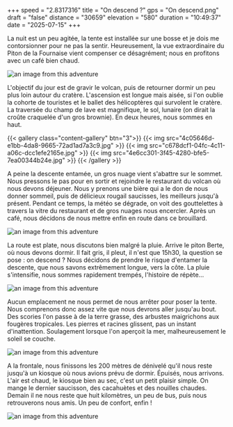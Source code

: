 +++
speed = "2.8317316"
title = "On descend ?"
gps = "On descend.png"
draft = "false"
distance = "30659"
elevation = "580"
duration = "10:49:37"
date = "2025-07-15"
+++


La nuit est un peu agitée, la tente est installée sur une bosse et je dois me contorsionner pour ne pas la sentir. Heureusement, la vue extraordinaire du Piton de la Fournaise vient compenser ce désagrément; nous en profitons avec un café bien chaud. 

![an image from this adventure](e312d9b8-c786-432a-98e4-ea97de07ae5d.jpg)

L'objectif du jour est de gravir le volcan, puis de retourner dormir un peu plus loin autour du cratère. L'ascension est longue mais aisée, si l'on oublie la cohorte de touristes et le ballet des hélicoptères qui survolent le cratère. La traversée du champ de lave est magnifique, le sol, lunaire (on dirait la croûte craquelée d'un gros brownie). En deux heures, nous sommes en haut. 

{{< gallery class="content-gallery" btn="3">}}
{{< img src="4c05646d-e1bb-4da8-9665-72ad1ad7a3c9.jpg" >}}
{{< img src="c678dcf1-04fc-4c11-a06c-dcc1efe2165e.jpg" >}}
{{< img src="4e6cc301-3f45-4280-bfe5-7ea00344b24e.jpg" >}}
{{< /gallery >}}


A peine la descente entamée, un gros nuage vient s'abattre sur le sommet. Nous pressons le pas pour en sortir et rejoindre le restaurant du volcan où nous devons déjeuner. 
Nous y prenons une bière qui a le don de nous donner sommeil, puis de délicieux rougail saucisses, les meilleurs jusqu'à présent. Pendant ce temps, la météo se dégrade, on voit des gouttelettes à travers la vitre du restaurant et de gros nuages nous encercler. Après un café, nous décidons de nous mettre enfin en route dans ce brouillard. 

![an image from this adventure](1390da3e-71ed-42fe-ad4e-83b592960f18.jpg)

La route est plate, nous discutons bien malgré la pluie. Arrive le piton Berte, où nous devons dormir. Il fait gris, il pleut, il n'est que 15h30, la question se pose : on descend ? 
Nous décidons de prendre le risque d'entamer la descente, que nous savons extrêmement longue, vers la côte. La pluie s'intensifie, nous sommes rapidement trempés, l'histoire de répète...

![an image from this adventure](bac6e6ca-0fc5-4200-acd9-a518f124c68b.jpg)

Aucun emplacement ne nous permet de nous arrêter pour poser la tente. Nous comprenons donc assez vite que nous devrons aller jusqu'au bout. Des scories l'on passe à de la terre grasse, des arbustes maigrichons aux fougères tropicales. Les pierres et racines glissent, pas un instant d'inattention. Soulagement lorsque l'on aperçoit la mer, malheureusement le soleil se couche. 

![an image from this adventure](347910e4-6514-41f4-8f62-bfaf1918f92a.jpg)

A la frontale, nous finissons les 200 mètres de dénivelé qu'il nous reste jusqu'à un kiosque où nous avions prévu de dormir. Épuisés, nous arrivons. L'air est chaud, le kiosque bien au sec, c'est un petit plaisir simple. On mange le dernier saucisson, des cacahuètes et des nouilles chaudes. Demain il ne nous reste que huit kilomètres, un peu de bus, puis nous retrouverons nous amis. Un peu de confort, enfin !

![an image from this adventure](3af2610b-6424-4034-8aaf-bfcac0f8de32.jpg)

